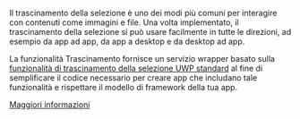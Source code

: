 ﻿Il trascinamento della selezione è uno dei modi più comuni per interagire con contenuti come immagini e file. Una volta implementato, il trascinamento della selezione si può usare facilmente in tutte le direzioni, ad esempio da app ad app, da app a desktop e da desktop ad app.

La funzionalità Trascinamento fornisce un servizio wrapper basato sulla [funzionalità di trascinamento della selezione UWP standard](https://docs.microsoft.com/it-it/windows/uwp/app-to-app/drag-and-drop) al fine di semplificare il codice necessario per creare app che includano tale funzionalità e rispettare il modello di framework della tua app.

[Maggiori informazioni](https://github.com/Microsoft/WindowsTemplateStudio/blob/dev/docs/features/drag-and-drop.md)
